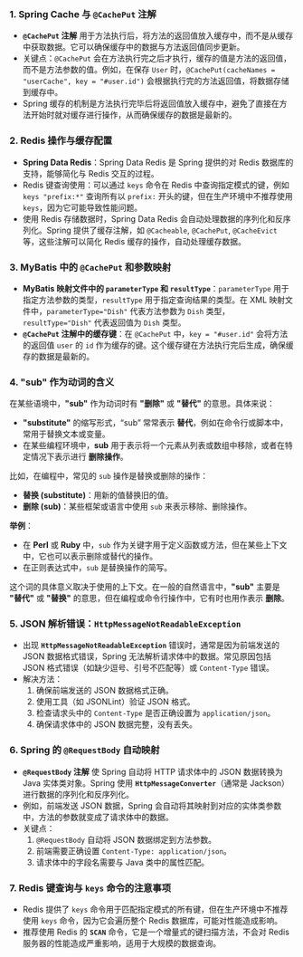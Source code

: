 ### 1. **Spring Cache 与 `@CachePut` 注解**

- **`@CachePut` 注解** 用于方法执行后，将方法的返回值放入缓存中，而不是从缓存中获取数据。它可以确保缓存中的数据与方法返回值同步更新。
- 关键点：`@CachePut` 会在方法执行完之后才执行，缓存的值是方法的返回值，而不是方法参数的值。例如，在保存 `User` 时，`@CachePut(cacheNames = "userCache", key = "#user.id")` 会根据执行完的方法返回值，将数据存储到缓存中。
- Spring 缓存的机制是方法执行完毕后将返回值放入缓存中，避免了直接在方法开始时就对缓存进行操作，从而确保缓存的数据是最新的。

### 2. **Redis 操作与缓存配置**

- **Spring Data Redis**：Spring Data Redis 是 Spring 提供的对 Redis 数据库的支持，能够简化与 Redis 交互的过程。
- Redis 键查询使用：可以通过 `keys` 命令在 Redis 中查询指定模式的键，例如 `keys "prefix:*"` 查询所有以 `prefix:` 开头的键，但在生产环境中不推荐使用 `keys`，因为它可能导致性能问题。
- 使用 Redis 存储数据时，Spring Data Redis 会自动处理数据的序列化和反序列化。Spring 提供了缓存注解，如 `@Cacheable`, `@CachePut`, `@CacheEvict` 等，这些注解可以简化 Redis 缓存的操作，自动处理缓存数据。

### 3. **MyBatis 中的 `@CachePut` 和参数映射**

- **MyBatis 映射文件中的 `parameterType` 和 `resultType`**：`parameterType` 用于指定方法参数的类型，`resultType` 用于指定查询结果的类型。在 XML 映射文件中，`parameterType="Dish"` 代表方法参数为 `Dish` 类型，`resultType="Dish"` 代表返回值为 `Dish` 类型。
- **`@CachePut` 注解中的缓存键**：在 `@CachePut` 中，`key = "#user.id"` 会将方法的返回值 `user` 的 `id` 作为缓存的键。这个缓存键在方法执行完后生成，确保缓存的数据是最新的。

### 4. **"sub" 作为动词的含义**

在某些语境中，**"sub"** 作为动词时有 **"删除"** 或 **"替代"** 的意思。具体来说：

- **"substitute"** 的缩写形式，“sub” 常常表示 **替代**，例如在命令行或脚本中，常用于替换文本或变量。
- 在某些编程环境中，**sub** 用于表示将一个元素从列表或数组中移除，或者在特定情况下表示进行 **删除操作**。

比如，在编程中，常见的 `sub` 操作是替换或删除的操作：

- **替换 (substitute)**：用新的值替换旧的值。
- **删除 (sub)**：某些框架或语言中使用 `sub` 来表示移除、删除操作。

**举例**：

- 在 **Perl** 或 **Ruby** 中，`sub` 作为关键字用于定义函数或方法，但在某些上下文中，它也可以表示删除或替代的操作。
- 在正则表达式中，`sub` 是替换操作的简写。

​       这个词的具体意义取决于使用的上下文。在一般的自然语言中，**"sub"** 主要是 **"替代"** 或 **"替换"** 的意思，但在编程或命令行操作中，它有时也用作表示 **删除**。

### 5. **JSON 解析错误：`HttpMessageNotReadableException`**

- 出现 **`HttpMessageNotReadableException`** 错误时，通常是因为前端发送的 JSON 数据格式错误，Spring 无法解析请求体中的数据。常见原因包括 JSON 格式错误（如缺少逗号、引号不匹配等）或 `Content-Type` 错误。
- 解决方法：
  1. 确保前端发送的 JSON 数据格式正确。
  2. 使用工具（如 JSONLint）验证 JSON 格式。
  3. 检查请求头中的 `Content-Type` 是否正确设置为 `application/json`。
  4. 确保请求体中的 JSON 数据完整，没有丢失。

### 6. **Spring 的 `@RequestBody` 自动映射**

- **`@RequestBody` 注解** 使 Spring 自动将 HTTP 请求体中的 JSON 数据转换为 Java 实体类对象。Spring 使用 **`HttpMessageConverter`**（通常是 Jackson）进行数据的序列化和反序列化。
- 例如，前端发送 JSON 数据，Spring 会自动将其映射到对应的实体类参数中，方法的参数就变成了请求体中的数据。
- 关键点：
  1. `@RequestBody` 自动将 JSON 数据绑定到方法参数。
  2. 前端需要正确设置 `Content-Type: application/json`。
  3. 请求体中的字段名需要与 Java 类中的属性匹配。

### 7. **Redis 键查询与 `keys` 命令的注意事项**

- Redis 提供了 `keys` 命令用于匹配指定模式的所有键，但在生产环境中不推荐使用 `keys` 命令，因为它会遍历整个 Redis 数据库，可能对性能造成影响。
- 推荐使用 Redis 的 **`SCAN`** 命令，它是一个增量式的键扫描方法，不会对 Redis 服务器的性能造成严重影响，适用于大规模的数据查询。